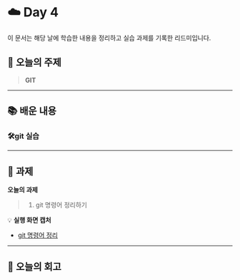 # ☁️ Day 4
이 문서는 해당 날에 학습한 내용을 정리하고 실습 과제를 기록한 리드미입니다.

## 🔖 오늘의 주제
> **GIT**

---

## 📚 배운 내용

### 🛠️git 실습

---

## 📝 과제

**오늘의 과제**
> 1. git 명령어 정리하기

💡 **실행 화면 캡처**                                  

- [git 명령어 정리](https://velog.io/@hxont/git-%EB%AA%85%EB%A0%B9%EC%96%B4)
---

## 💭 오늘의 회고
